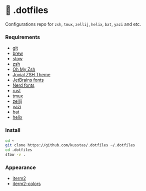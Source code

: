 # 🏡 .dotfiles

Configurations repo for `zsh`, `tmux`, `zellij`, `helix`, `bat`, `yazi` and etc.

### Requirements

- [git](https://git-scm.com)
- [brew](https://brew.sh/)
- [stow](https://www.gnu.org/software/stow/)
- [zsh](https://github.com/ohmyzsh/ohmyzsh/wiki/Installing-ZSH)
- [Oh My Zsh](https://github.com/ohmyzsh/ohmyzsh)
- [Jovial ZSH Theme](https://github.com/zthxxx/jovial)
- [JetBrains fonts](https://www.jetbrains.com/lp/mono/)
- [Nerd fonts](https://github.com/ryanoasis/nerd-fonts/releases/download/v3.4.0/NerdFontsSymbolsOnly.zip)
- [rust](https://www.rust-lang.org)
- [tmux](https://github.com/tmux/tmux/wiki)
- [zellij](https://zellij.dev)
- [yazi](https://yazi-rs.github.io)
- [bat](https://github.com/sharkdp/bat)
- [helix](https://helix-editor.com)

### Install

```sh
cd ~
git clone https://github.com/kusstas/.dotfiles ~/.dotfiles
cd .dotfiles
stow -v .
```

### Appearance

- [iterm2](./.themes/iterm2.json)
- [iterm2-colors](./.themes/catppuccin-macchiato.itermcolors)
